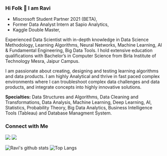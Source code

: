 ### Hi Folk 👋 I am Ravi

- Miscrosoft Student Partner 2021 (BETA),
- Former Data Analyst Intern at Sapio Analytics,
- Kaggle Double Master,

Experienced Data Scientist with in-depth knowledge in Data Science Methodology, Learning Algorithms, Neural Networks, Machine Learning, AI & Fundamental Engineering, Big Data Tools. I hold extensive education qualifications with Bachelor’s in Computer Science from Birla Institute of Technology Mesra, Jaipur Campus.

I am passionate about creating, designing and testing learning algorithms and data products. I am highly Analytical and thrive in fast paced complex environments where I can troubleshoot complex data challenges and data products, and integrate concepts into highly innovative solutions.

**Specialties:** Data Structures and Algorithms, Data Cleaning and Transformations, Data Analysis, Machine Learning, Deep Learning, AI, Statistics, Probability Theory, Big Data Analytics, Business Intelligence Tools (Tableau) and Database Managment System. 

### Connect with Me

[<img src="https://img.shields.io/badge/linkedin-%230077B5.svg?&style=for-the-badge&logo=linkedin&logoColor=white" />](https://www.linkedin.com/in/uravichaubey/)
[<img src="https://img.shields.io/badge/Kaggle-%2320BEFF.svg?&style=for-the-badge&logo=Kaggle&logoColor=white" />](https://www.kaggle.com/ravichaubey1506)

![Ravi's github stats](https://github-readme-stats.vercel.app/api?username=ravichaubey&show_icons=true&theme=dark)
![Top Langs](https://github-readme-stats.vercel.app/api/top-langs/?username=ravichaubey&theme=cobalt&layout=compact)
